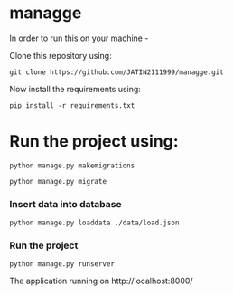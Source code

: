 # managge

In order to run this on your machine -

Clone this repository using:

`git clone https://github.com/JATIN2111999/managge.git`

Now install the requirements using:

`pip install -r requirements.txt`

# Run the project using:

`python manage.py makemigrations`

`python manage.py migrate`

### Insert data into database
`python manage.py loaddata ./data/load.json`

### Run the project
`python manage.py runserver`

The application running on http://localhost:8000/